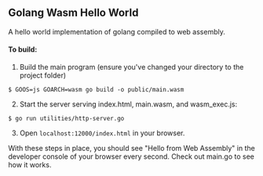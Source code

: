 ## Golang Wasm Hello World
A hello world implementation of golang compiled to web assembly.

#### To build:
1. Build the main program (ensure you've changed your directory to the project folder)
```
$ GOOS=js GOARCH=wasm go build -o public/main.wasm
```
2. Start the server serving index.html, main.wasm, and wasm_exec.js:
```
$ go run utilities/http-server.go
```
3. Open `localhost:12000/index.html` in your browser. 

With these steps in place, you should see "Hello from Web Assembly" in the developer console of your browser every second. Check out main.go to see how it works.